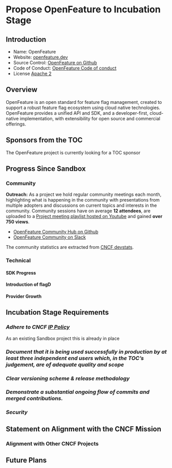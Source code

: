 # Propose OpenFeature to Incubation Stage




## Introduction

+ Name: OpenFeature
+ Website: [openfeature.dev](https://openfeature.dev)
+ Source Control: [OpenFeature on Github](https://github.com/open-feature)
+ Code of Conduct: [OpenFeature Code of conduct](https://github.com/open-feature/community#code-of-conduct)
+ License [Apache 2](https://github.com/backstage/backstage/blob/master/LICENSE)


## Overview

OpenFeature is an open standard for feature flag management, created to support a robust feature flag ecosystem using cloud native technologies. OpenFeature provides a unified API and SDK, and a developer-first, cloud-native implementation, with extensibility for open source and commercial offerings.

## Sponsors from the TOC

The OpenFeature project is currently looking for a TOC sponsor

## Progress Since Sandbox

### Community

**Outreach:** As a project we hold regular community meetings each month, highlighting what is happening in the community with presentations from multiple adopters and discussions on current topics and interests in the community. Community sessions have on average **12 attendees**, are uploaded to a [Project meeting playlist hosted on Youtube]([https://www.youtube.com/watch?v=3dV3aZo6JN8&list=PLf1KFlSkDLIBmA5TLXn2BzEHmwWzckP8y](https://www.youtube.com/playlist?list=PLiQt8D1ofl8zR0u5kzFjrX_U4rGteyOVa)) and gained **over 750 views**.

* [OpenFeature Community Hub on Github](https://github.com/open-feature/community)
* [OpenFeature Community on Slack](https://cloud-native.slack.com/archives/C0344AANLA1)

The community statistics are extracted from [CNCF devstats](https://openfeature.devstats.cncf.io/).

### Technical

#### SDK Progress

#### Introduction of flagD

#### Provider Growth

## Incubation Stage Requirements

### **_Adhere to CNCF [IP Policy](https://github.com/cncf/foundation/blob/master/charter.md#11-ip-policy)_**

As an existing Sandbox project this is already in place

### **_Document that it is being used successfully in production by at least three independent end users which, in the TOC’s judgement, are of adequate quality and scope_**

### **_Clear versioning scheme & release methodology_**

### **_Demonstrate a substantial ongoing flow of commits and merged contributions._**

### **_Security_**

## Statement on Alignment with the CNCF Mission

### Alignment with Other CNCF Projects

## Future Plans
